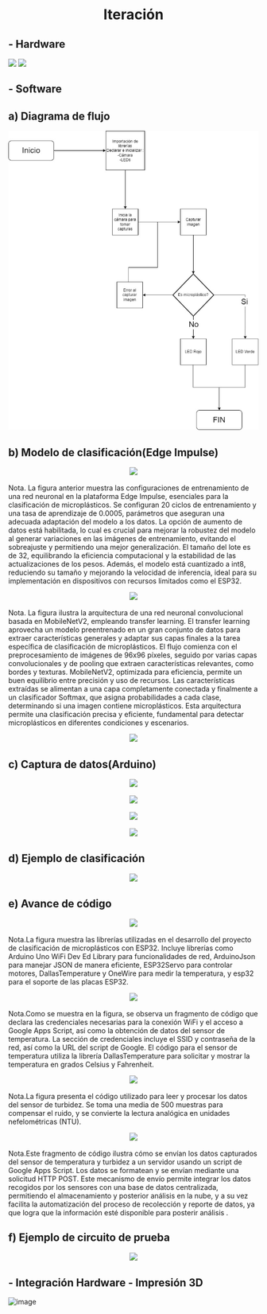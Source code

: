 <h1 align = "center">Iteración</h1>
<h2 align = "left">- Hardware</h2>
<img src="https://github.com/SebastianSilvaSC/Fundamento-Grupo_5/blob/main/Proyecto/Imagenes/F_esquemático.png">
<img src="https://github.com/SebastianSilvaSC/Fundamento-Grupo_5/blob/main/Proyecto/Imagenes/G_esquema.png">
<h2 align = "left">- Software</h2>

<h2 align = "left">a) Diagrama de flujo</h2>

<p align="center"><img src="https://github.com/SebastianSilvaSC/Fundamento-Grupo_5/blob/main/Proyecto/Imagenes/G_Diagrama.jpeg"></p>

<h2 align = "left">b) Modelo de clasificación(Edge Impulse)</h2>

<p align="center"><img src="https://github.com/SebastianSilvaSC/Fundamento-Grupo_5/blob/main/Proyecto/Imagenes/G_1.jpg"></p>

<p > Nota. La figura anterior muestra las configuraciones de entrenamiento de una red neuronal en la plataforma Edge Impulse, esenciales para la clasificación de microplásticos. Se configuran 20 ciclos de entrenamiento y una tasa de aprendizaje de 0.0005, parámetros que aseguran una adecuada adaptación del modelo a los datos. La opción de aumento de datos está habilitada, lo cual es crucial para mejorar la robustez del modelo al generar variaciones en las imágenes de entrenamiento, evitando el sobreajuste y permitiendo una mejor generalización. El tamaño del lote es de 32, equilibrando la eficiencia computacional y la estabilidad de las actualizaciones de los pesos. Además, el modelo está cuantizado a int8, reduciendo su tamaño y mejorando la velocidad de inferencia, ideal para su implementación en dispositivos con recursos limitados como el ESP32.</p>


<p align="center"><img src="https://github.com/SebastianSilvaSC/Fundamento-Grupo_5/blob/main/Proyecto/Imagenes/G_2.jpg"></p>

<p > Nota. La figura ilustra la arquitectura de una red neuronal convolucional basada en MobileNetV2, empleando transfer learning. El transfer learning aprovecha un modelo preentrenado en un gran conjunto de datos para extraer características generales y adaptar sus capas finales a la tarea específica de clasificación de microplásticos. El flujo comienza con el preprocesamiento de imágenes de 96x96 píxeles, seguido por varias capas convolucionales y de pooling que extraen características relevantes, como bordes y texturas. MobileNetV2, optimizada para eficiencia, permite un buen equilibrio entre precisión y uso de recursos. Las características extraídas se alimentan a una capa completamente conectada y finalmente a un clasificador Softmax, que asigna probabilidades a cada clase, determinando si una imagen contiene microplásticos. Esta arquitectura permite una clasificación precisa y eficiente, fundamental para detectar microplásticos en diferentes condiciones y escenarios.</p>

<p align="center"><img src="https://github.com/SebastianSilvaSC/Fundamento-Grupo_5/blob/main/Proyecto/Imagenes/G_3.jpg"></p>

<h2 align = "left">c) Captura de datos(Arduino)</h2>

<p align="center"><img src="https://github.com/SebastianSilvaSC/Fundamento-Grupo_5/blob/main/Proyecto/Imagenes/G_4.jpg"></p>

<p align="center"><img src="https://github.com/SebastianSilvaSC/Fundamento-Grupo_5/blob/main/Proyecto/Imagenes/G_5.jpg"></p>

<p align="center"><img src="https://github.com/SebastianSilvaSC/Fundamento-Grupo_5/blob/main/Proyecto/Imagenes/G_6.jpg"></p>

<p align="center"><img src="https://github.com/SebastianSilvaSC/Fundamento-Grupo_5/blob/main/Proyecto/Imagenes/G_7.jpg"></p>

<h2 align = "left">d) Ejemplo de clasificación</h2>

<p align="center"><img src="https://github.com/SebastianSilvaSC/Fundamento-Grupo_5/blob/main/Proyecto/Imagenes/G_8.jpg"></p>

<h2 align = "left">e) Avance de código</h2>

<p align="center"><img src="https://github.com/SebastianSilvaSC/Fundamento-Grupo_5/blob/main/Proyecto/Imagenes/G_9.jpg"></p>

<p > Nota.La figura muestra las librerías utilizadas en el desarrollo del proyecto de clasificación de microplásticos con ESP32. Incluye librerías como Arduino Uno WiFi Dev Ed Library para funcionalidades de red, ArduinoJson para manejar JSON de manera eficiente, ESP32Servo para controlar motores, DallasTemperature y OneWire para medir la temperatura, y esp32 para el soporte de las placas ESP32. </p>

<p align="center"><img src="https://github.com/SebastianSilvaSC/Fundamento-Grupo_5/blob/main/Proyecto/Imagenes/G_10.jpg"></p>

<p > Nota.Como se muestra en la figura, se observa un fragmento de código que declara las credenciales necesarias para la conexión WiFi y el acceso a Google Apps Script, así como la obtención de datos del sensor de temperatura. La sección de credenciales incluye el SSID y contraseña de la red, así como la URL del script de Google. El código para el sensor de temperatura utiliza la librería DallasTemperature para solicitar y mostrar la temperatura en grados Celsius y Fahrenheit.</p>

<p align="center"><img src="https://github.com/SebastianSilvaSC/Fundamento-Grupo_5/blob/main/Proyecto/Imagenes/G_11.jpg"></p>

<p > Nota.La figura presenta el código utilizado para leer y procesar los datos del sensor de turbidez. Se toma una media de 500 muestras para compensar el ruido, y se convierte la lectura analógica en unidades nefelométricas (NTU). </p>

<p align="center"><img src="https://github.com/SebastianSilvaSC/Fundamento-Grupo_5/blob/main/Proyecto/Imagenes/G_12.jpg"></p>

<p > Nota.Este fragmento de código ilustra cómo se envían los datos capturados del sensor de temperatura y turbidez a un servidor usando un script de Google Apps Script. Los datos se formatean y se envían mediante una solicitud HTTP POST. Este mecanismo de envío permite integrar los datos recogidos por los sensores con una base de datos centralizada, permitiendo el almacenamiento y posterior análisis en la nube, y a su vez facilita la automatización del proceso de recolección y reporte de datos, ya que logra que la información esté disponible para posterir análisis .</p>

<h2 align = "left">f) Ejemplo de circuito de prueba</h2>

<p align="center"><img src="https://github.com/SebastianSilvaSC/Fundamento-Grupo_5/blob/main/Proyecto/Imagenes/G_13.jpg"></p>

<h2 align = "left">- Integración Hardware - Impresión 3D</h2>

![image](https://github.com/SebastianSilvaSC/Fundamento-Grupo_5/assets/150815171/98e3f362-6133-4944-8825-03bbef31a355)
